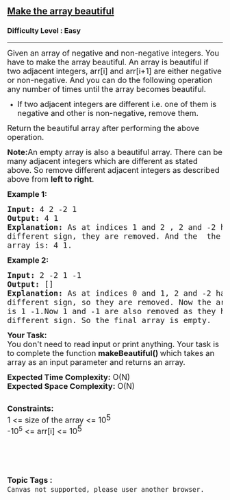 <h2><a href="https://practice.geeksforgeeks.org/problems/badefd58bace4f2ca25267ccfe0c9dc844415e90/1">Make the array beautiful</a></h2><h3>Difficulty Level : Easy</h3><hr><div class="problems_problem_content__Xm_eO"><p><span style="font-size:18px">Given an array of negative and non-negative integers. You have to make the array beautiful. An array is beautiful if two adjacent integers, arr[i] and arr[i+1] are either negative or non-negative. And you can do the following&nbsp;operation any number of times until the array becomes beautiful.</span></p>

<ul>
	<li><span style="font-size:18px">If two adjacent integers are&nbsp;different i.e. one of them is negative and other is non-negative, remove them.</span></li>
</ul>

<p><span style="font-size:18px">Return the beautiful array after performing the above operation.</span></p>

<p><span style="font-size:18px"><strong>Note:</strong>An empty array is also a beautiful array. There can be many adjacent integers which are different as stated above. So remove different adjacent integers as described above from <strong>left to right</strong>.</span></p>

<p><span style="font-size:18px"><strong>Example 1:</strong></span></p>

<pre><span style="font-size:18px"><strong>Input: </strong>4 2 -2 1<strong>
Output: </strong>4 1
<strong>Explanation:</strong> As at indices 1 and 2 , 2 and -2 have
different sign, they are removed. And the  the final
array is: 4 1.</span>
</pre>

<p><strong><span style="font-size:18px">Example 2:</span></strong></p>

<pre><strong><span style="font-size:18px">Input: </span></strong><span style="font-size:18px">2 -2 1 -1</span><strong><span style="font-size:18px">
Output: </span></strong><span style="font-size:18px">[]</span><strong><span style="font-size:18px">
Explanation: </span></strong><span style="font-size:18px">As at indices 0 and 1, 2 and -2 have
different sign, so they are removed. Now the array
is 1 -1.Now 1 and -1 are also removed as they have
different sign. So the final array is empty. </span></pre>

<p><span style="font-size:18px"><strong>Your Task:</strong><br>
You don't need to read input or print anything. Your task is to complete the function&nbsp;<strong>makeBeautiful()&nbsp;</strong>which takes an array as an input parameter and returns an array.</span></p>

<p><span style="font-size:18px"><strong>Expected Time Complexity:</strong> O(N)<br>
<strong>Expected Space Complexity:</strong> O(N)</span></p>

<p><br>
<span style="font-size:18px"><strong>Constraints:</strong><br>
1 &lt;= size of the array&nbsp;&lt;= 10</span><sup><span style="font-size:18px">5</span></sup><br>
<span style="font-size:18px">-10<sup>5</sup> &lt;= arr[i] &lt;= 10</span><sup><span style="font-size:18px">5</span></sup><br>
&nbsp;</p>

<p>&nbsp;</p>
</div><br><p><span style=font-size:18px><strong>Topic Tags : </strong><br><code>Canvas not supported, please user another browser.</code>&nbsp;